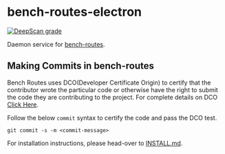 # bench-routes-electron

[![DeepScan grade](https://deepscan.io/api/teams/5815/projects/7644/branches/80653/badge/grade.svg)](https://deepscan.io/dashboard#view=project&tid=5815&pid=7644&bid=80653)

Daemon service for [bench-routes](https://github.com/bench-routes/bench-routes).

## Making Commits in bench-routes

Bench Routes uses DCO(Developer Certificate Origin) to certify that the contributor wrote the particular code or otherwise have the right to submit the code they are contributing to the project. For complete details on DCO <a href="https://probot.github.io/apps/dco/" target="_blank">Click Here</a>.

Follow the below `commit` syntax to certify the code and pass the DCO test.

```
git commit -s -m <commit-message>
```

For installation instructions, please head-over to [INSTALL.md](INSTALL.md).
